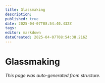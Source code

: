 ```yaml
---
title: Glassmaking
description: 
published: true
date: 2025-04-07T08:54:40.432Z
tags: 
editor: markdown
dateCreated: 2025-04-07T08:54:38.216Z
---
```


# Glassmaking

*This page was auto-generated from structure.*